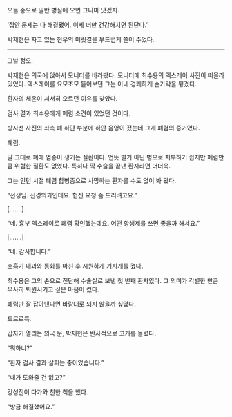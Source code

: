 오늘 중으로 일반 병실에 오면 그나마 낫겠지.

‘집안 문제는 다 해결됐어. 이제 너만 건강해지면 된단다.’

박재현은 자고 있는 현우의 머릿결을 부드럽게 쓸어 주었다.

* * *

그날 정오.

박재현은 의국에 앉아서 모니터를 바라봤다. 모니터에 최수용의 엑스레이 사진이 떠올라 있었다. 엑스레이를 요모조모 뜯어보던 그는 이내 경쾌하게 손가락을 튕겼다.

환자의 체온이 서서히 오르던 이유를 찾았다.

검사 결과 최수용에게 폐렴 소견이 있었던 것이다.

방사선 사진의 좌측 폐 하단 부분에 하얀 음영이 졌는데 그게 폐렴의 증거였다.

폐렴.

말 그대로 폐에 염증이 생기는 질환이다. 언뜻 별거 아닌 병으로 치부하기 쉽지만 폐렴만큼 위험한 질환도 없었다. 특히나 막 수술을 끝낸 환자라면 더더욱.

그는 인턴 시절 폐렴 합병증으로 사망하는 환자를 수도 없이 봐 왔다.

“선생님. 신경외과인데요. 협진 요청 좀 드리려고요.”

[…….]

“네. 흉부 엑스레이로 폐렴 확인했는데요. 어떤 항생제를 쓰면 좋을까 해서요.”

[…….]

“네. 감사합니다.”

호흡기 내과와 통화를 마친 후 시원하게 기지개를 켰다.

최수용은 그의 손으로 진단해 수술실로 보낸 첫 번째 환자였다. 그 의미가 각별한 만큼 무사히 퇴원시키고 싶은 마음이 컸다.

폐렴만 잘 잡아낸다면 바람대로 되지 않을까 싶었다.

드르르륵.

갑자기 열리는 의국 문, 박재현은 반사적으로 고개를 돌렸다.

“뭐하냐?”

“환자 검사 결과 살피는 중이었습니다.”

“내가 도와줄 건 없고?”

강성진이 다가와 친한 척을 했다.

“방금 해결했어요.”